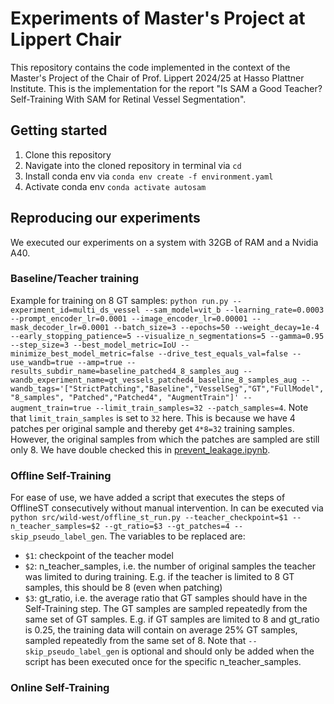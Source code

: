 # Experiments of Master's Project at Lippert Chair
This repository contains the code implemented in the context of the Master's Project of the Chair of Prof. Lippert 2024/25 at Hasso Plattner Institute. 
This is the implementation for the report "Is SAM a Good Teacher? Self-Training With SAM for Retinal Vessel Segmentation".

## Getting started
1. Clone this repository
2. Navigate into the cloned repository in terminal via `cd`
3. Install conda env via `conda env create -f environment.yaml`
4. Activate conda env `conda activate autosam`

## Reproducing our experiments
We executed our experiments on a system with 32GB of RAM and a Nvidia A40.
### Baseline/Teacher training
Example for training on 8 GT samples: `python run.py --experiment_id=multi_ds_vessel --sam_model=vit_b --learning_rate=0.0003 --prompt_encoder_lr=0.0001 --image_encoder_lr=0.00001 --mask_decoder_lr=0.0001 --batch_size=3 --epochs=50 --weight_decay=1e-4 --early_stopping_patience=5 --visualize_n_segmentations=5 --gamma=0.95 --step_size=3 --best_model_metric=IoU --minimize_best_model_metric=false --drive_test_equals_val=false --use_wandb=true --amp=true --results_subdir_name=baseline_patched4_8_samples_aug --wandb_experiment_name=gt_vessels_patched4_baseline_8_samples_aug --wandb_tags='["StrictPatching","Baseline","VesselSeg","GT","FullModel", "8_samples", "Patched","Patched4", "AugmentTrain"]' --augment_train=true --limit_train_samples=32 --patch_samples=4`.
Note that `limit_train_samples` is set to `32` here. This is because we have 4 patches per original sample and thereby get `4*8=32` training samples. However, the original samples from which the patches are sampled are still only 8. We have double checked this in [prevent_leakage.ipynb](./src/wild-west/prevent_leakage.ipynb).
### Offline Self-Training
For ease of use, we have added a script that executes the steps of OfflineST consecutively without manual intervention.
In can be executed via `python src/wild-west/offline_st_run.py --teacher_checkpoint=$1 --n_teacher_samples=$2 --gt_ratio=$3 --gt_patches=4 --skip_pseudo_label_gen`. 
The variables to be replaced are: 
- `$1`: checkpoint of the teacher model
- `$2`: n_teacher_samples, i.e. the number of original samples the teacher was limited to during training. E.g. if the teacher is limited to 8 GT samples, this should be 8 (even when patching)
- `$3`: gt_ratio, i.e. the average ratio that GT samples should have in the Self-Training step. The GT samples are sampled repeatedly from the same set of GT samples. E.g. if GT samples are limited to 8 and gt_ratio is 0.25, the training data will contain on average 25% GT samples, sampled repeatedly from the same set of 8.
Note that `--skip_pseudo_label_gen` is optional and should only be added when the script has been executed once for the specific n_teacher_samples.

### Online Self-Training

